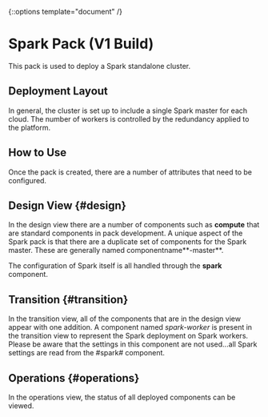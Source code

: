 {::options template="document" /}

Spark Pack (V1 Build)
=====================

This pack is used to deploy a Spark standalone cluster.

Deployment Layout
-----------------
In general, the cluster is set up to include a single Spark master for each cloud.
The number of workers is controlled by the redundancy applied to the platform.

How to Use
-------------
Once the pack is created, there are a number of attributes that need to be configured.

Design View {#design}
-----------
In the design view there are a number of components such as **compute** that are standard
components in pack development.  A unique aspect of the Spark pack is that there are a
duplicate set of components for the Spark master.  These are generally named
componentname**-master**.

The configuration of Spark itself is all handled through the **spark** component.

Transition {#transition}
----------
In the transition view, all of the components that are in the design view appear with
one addition.  A component named *spark-worker* is present in the transition view to
represent the Spark deployment on Spark workers.  Please be aware that the settings in
this component are not used...all Spark settings are read from the #spark# component.

Operations {#operations}
----------
In the operations view, the status of all deployed components can be viewed.

